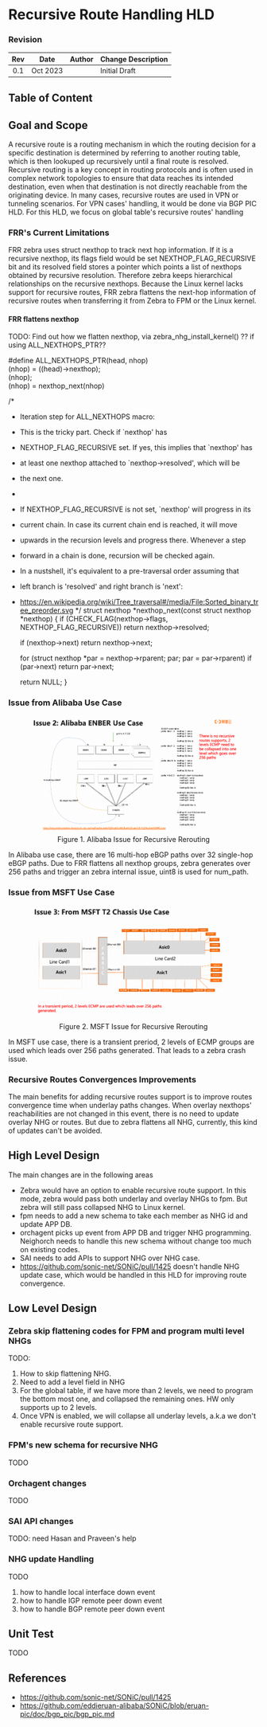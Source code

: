 <!-- omit in toc -->
# Recursive Route Handling HLD
<!-- omit in toc -->
### Revision
| Rev |     Date    |       Author           | Change Description                |
|:---:|:-----------:|:----------------------:|-----------------------------------|
| 0.1 | Oct    2023 |                        | Initial Draft                     |

<!-- omit in toc -->
## Table of Content

## Goal and Scope
A recursive route is a routing mechanism in which the routing decision for a specific destination is determined by referring to another routing table, which is then lookuped up recursively until a final route is resolved. Recursive routing is a key concept in routing protocols and is often used in complex network topologies to ensure that data reaches its intended destination, even when that destination is not directly reachable from the originating device. In many cases, recursive routes are used in VPN or tunneling scenarios. For VPN cases' handling, it would be done via BGP PIC HLD. For this HLD, we focus on global table's recursive routes' handling

### FRR's Current Limitations
FRR zebra uses struct nexthop to track next hop information. If it is a recursive nexthop, its flags field would be set NEXTHOP_FLAG_RECURSIVE bit and its resolved field stores a pointer which points a list of nexthops obtained by recursive resolution. Therefore zebra keeps hierarchical relationships on the recursive nexthops. Because the Linux kernel lacks support for recursive routes, FRR zebra flattens the next-hop information of recursive routes when transferring it from Zebra to FPM or the Linux kernel.

#### FRR flattens nexthop
TODO: Find out how we flatten nexthop, via zebra_nhg_install_kernel() ?? if using ALL_NEXTHOPS_PTR??


#define ALL_NEXTHOPS_PTR(head, nhop)					\
	(nhop) = ((head)->nexthop);					\
	(nhop);								\
	(nhop) = nexthop_next(nhop)


/*
 * Iteration step for ALL_NEXTHOPS macro:
 * This is the tricky part. Check if `nexthop' has
 * NEXTHOP_FLAG_RECURSIVE set. If yes, this implies that `nexthop' has
 * at least one nexthop attached to `nexthop->resolved', which will be
 * the next one.
 *
 * If NEXTHOP_FLAG_RECURSIVE is not set, `nexthop' will progress in its
 * current chain. In case its current chain end is reached, it will move
 * upwards in the recursion levels and progress there. Whenever a step
 * forward in a chain is done, recursion will be checked again.
 * In a nustshell, it's equivalent to a pre-traversal order assuming that
 * left branch is 'resolved' and right branch is 'next':
 * https://en.wikipedia.org/wiki/Tree_traversal#/media/File:Sorted_binary_tree_preorder.svg
 */
struct nexthop *nexthop_next(const struct nexthop *nexthop)
{
	if (CHECK_FLAG(nexthop->flags, NEXTHOP_FLAG_RECURSIVE))
		return nexthop->resolved;

	if (nexthop->next)
		return nexthop->next;

	for (struct nexthop *par = nexthop->rparent; par; par = par->rparent)
		if (par->next)
			return par->next;

	return NULL;
}

### Issue from Alibaba Use Case
<figure align=center>
    <img src="images/alibaba_issue.png" >
    <figcaption>Figure 1. Alibaba Issue for Recursive Rerouting <figcaption>
</figure> 
In Alibaba use case, there are 16 multi-hop eBGP paths over 32 single-hop eBGP paths. Due to FRR flattens all nexthop groups, zebra generates over 256 paths and trigger an zebra internal issue, uint8 is used for num_path. 

### Issue from MSFT Use Case
<figure align=center>
    <img src="images/msft_issue.png" >
    <figcaption>Figure 2. MSFT Issue for Recursive Rerouting <figcaption>
</figure> 
In MSFT use case, there is a transient preriod, 2 levels of ECMP groups are used which leads over 256 paths generated. That leads to a zebra crash issue. 

### Recursive Routes Convergences Improvements
The main benefits for adding recursive routes support is to improve routes convergence time when underlay paths changes. When overlay nexthops' reachabilities are not changed in this event, there is no need to update overlay NHG or routes. But due to zebra flattens all NHG, currently, this kind of updates can't be avoided. 

## High Level Design
The main changes are in the following areas

- Zebra would have an option to enable recursive route support. In this mode, zebra would pass both underlay and overlay NHGs to fpm. But zebra will still pass collapsed NHG to Linux kernel. 
- fpm needs to add a new schema to take each member as NHG id and update APP DB.
- orchagent picks up event from APP DB and trigger NHG programming. Neighorch needs to handle this new schema without change too much on existing codes.
- SAI needs to add APIs to support NHG over NHG case.
- https://github.com/sonic-net/SONiC/pull/1425 doesn't handle NHG update case, which would be handled in this HLD for improving route convergence. 

## Low Level Design
### Zebra skip flattening codes for FPM and program multi level NHGs
TODO:
1. How to skip flattening NHG.
2. Need to add a level field in NHG
3. For the global table, if we have more than 2 levels, we need to program the bottom most one, and collapsed the remaining ones. HW only supports up to 2 levels. 
4. Once VPN is enabled, we will collapse all underlay levels, a.k.a we don't enable recursive route support. 

### FPM's new schema for recursive NHG
TODO

### Orchagent changes
TODO

### SAI API changes
TODO: need Hasan and Praveen's help

### NHG update Handling
TODO
1. how to handle local interface down event
2. how to handle IGP remote peer down event
3. how to handle BGP remote peer down event

## Unit Test
TODO

## References
- https://github.com/sonic-net/SONiC/pull/1425
- https://github.com/eddieruan-alibaba/SONiC/blob/eruan-pic/doc/bgp_pic/bgp_pic.md

